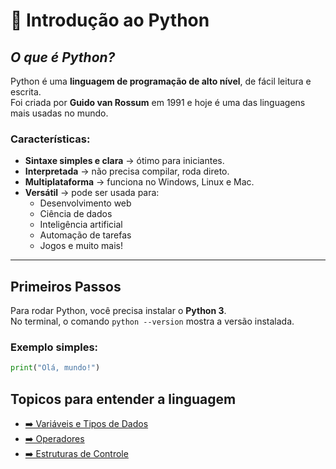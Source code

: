 # 🐍 Introdução ao Python

## **_O que é Python?_**

Python é uma **linguagem de programação de alto nível**, de fácil leitura e escrita.  
Foi criada por **Guido van Rossum** em 1991 e hoje é uma das linguagens mais usadas no mundo.

### Características:

- **Sintaxe simples e clara** → ótimo para iniciantes.
- **Interpretada** → não precisa compilar, roda direto.
- **Multiplataforma** → funciona no Windows, Linux e Mac.
- **Versátil** → pode ser usada para:
  - Desenvolvimento web
  - Ciência de dados
  - Inteligência artificial
  - Automação de tarefas
  - Jogos e muito mais!

---

## **Primeiros Passos**

Para rodar Python, você precisa instalar o **Python 3**.  
No terminal, o comando `python --version` mostra a versão instalada.

### Exemplo simples:

```python
print("Olá, mundo!")
```

## **Topicos para entender a linguagem**

- [➡️ Variáveis e Tipos de Dados](./daily-one/Tipos_variaveis.md)
- [➡️ Operadores](./daily-one/operadores.md)
- [➡️ Estruturas de Controle](./daily-one/Estruturas_de_Controle.md)
